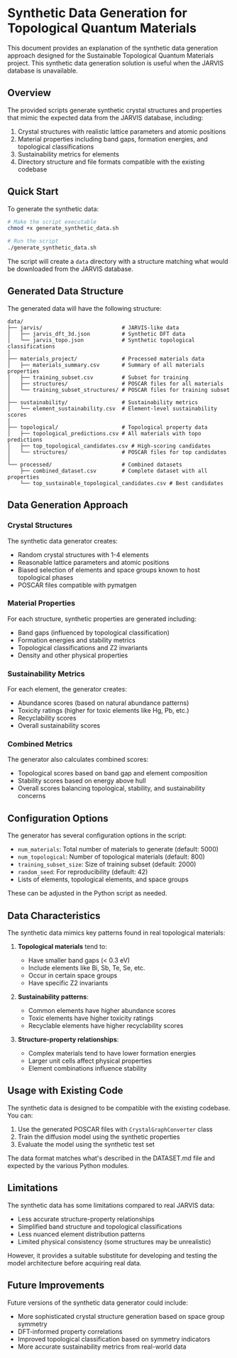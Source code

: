 # Synthetic Data Generation for Topological Quantum Materials

This document provides an explanation of the synthetic data generation approach designed for the Sustainable Topological Quantum Materials project. This synthetic data generation solution is useful when the JARVIS database is unavailable.

## Overview

The provided scripts generate synthetic crystal structures and properties that mimic the expected data from the JARVIS database, including:

1. Crystal structures with realistic lattice parameters and atomic positions
2. Material properties including band gaps, formation energies, and topological classifications
3. Sustainability metrics for elements
4. Directory structure and file formats compatible with the existing codebase

## Quick Start

To generate the synthetic data:

```bash
# Make the script executable
chmod +x generate_synthetic_data.sh

# Run the script
./generate_synthetic_data.sh
```

The script will create a `data` directory with a structure matching what would be downloaded from the JARVIS database.

## Generated Data Structure

The generated data will have the following structure:

```
data/
├── jarvis/                         # JARVIS-like data
│   ├── jarvis_dft_3d.json          # Synthetic DFT data
│   └── jarvis_topo.json            # Synthetic topological classifications
│
├── materials_project/              # Processed materials data
│   ├── materials_summary.csv       # Summary of all materials properties
│   ├── training_subset.csv         # Subset for training
│   ├── structures/                 # POSCAR files for all materials
│   └── training_subset_structures/ # POSCAR files for training subset
│
├── sustainability/                 # Sustainability metrics
│   └── element_sustainability.csv  # Element-level sustainability scores
│
├── topological/                    # Topological property data
│   ├── topological_predictions.csv # All materials with topo predictions
│   ├── top_topological_candidates.csv # High-scoring candidates
│   └── structures/                 # POSCAR files for top candidates
│
└── processed/                      # Combined datasets
    ├── combined_dataset.csv        # Complete dataset with all properties
    └── top_sustainable_topological_candidates.csv # Best candidates
```

## Data Generation Approach

### Crystal Structures

The synthetic data generator creates:

- Random crystal structures with 1-4 elements
- Reasonable lattice parameters and atomic positions
- Biased selection of elements and space groups known to host topological phases
- POSCAR files compatible with pymatgen

### Material Properties

For each structure, synthetic properties are generated including:

- Band gaps (influenced by topological classification)
- Formation energies and stability metrics
- Topological classifications and Z2 invariants
- Density and other physical properties

### Sustainability Metrics

For each element, the generator creates:

- Abundance scores (based on natural abundance patterns)
- Toxicity ratings (higher for toxic elements like Hg, Pb, etc.)
- Recyclability scores
- Overall sustainability scores

### Combined Metrics

The generator also calculates combined scores:

- Topological scores based on band gap and element composition
- Stability scores based on energy above hull
- Overall scores balancing topological, stability, and sustainability concerns

## Configuration Options

The generator has several configuration options in the script:

- `num_materials`: Total number of materials to generate (default: 5000)
- `num_topological`: Number of topological materials (default: 800)
- `training_subset_size`: Size of training subset (default: 2000)
- `random_seed`: For reproducibility (default: 42)
- Lists of elements, topological elements, and space groups

These can be adjusted in the Python script as needed.

## Data Characteristics

The synthetic data mimics key patterns found in real topological materials:

1. **Topological materials** tend to:
   - Have smaller band gaps (< 0.3 eV)
   - Include elements like Bi, Sb, Te, Se, etc.
   - Occur in certain space groups
   - Have specific Z2 invariants

2. **Sustainability patterns**:
   - Common elements have higher abundance scores
   - Toxic elements have higher toxicity ratings
   - Recyclable elements have higher recyclability scores

3. **Structure-property relationships**:
   - Complex materials tend to have lower formation energies
   - Larger unit cells affect physical properties
   - Element combinations influence stability

## Usage with Existing Code

The synthetic data is designed to be compatible with the existing codebase. You can:

1. Use the generated POSCAR files with `CrystalGraphConverter` class
2. Train the diffusion model using the synthetic properties
3. Evaluate the model using the synthetic test set

The data format matches what's described in the DATASET.md file and expected by the various Python modules.

## Limitations

The synthetic data has some limitations compared to real JARVIS data:

- Less accurate structure-property relationships
- Simplified band structure and topological classifications
- Less nuanced element distribution patterns
- Limited physical consistency (some structures may be unrealistic)

However, it provides a suitable substitute for developing and testing the model architecture before acquiring real data.

## Future Improvements

Future versions of the synthetic data generator could include:

- More sophisticated crystal structure generation based on space group symmetry
- DFT-informed property correlations
- Improved topological classification based on symmetry indicators
- More accurate sustainability metrics from real-world data
